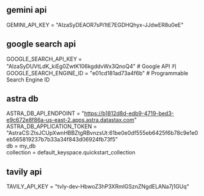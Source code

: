 ## gemini api
GEMINI_API_KEY = "AIzaSyDEAOR7sPi1tE7EGDHQhyx-JJdwER8u0eE"

## google search api
GOOGLE_SEARCH_API_KEY = "AIzaSyDUVtLdK_kiEg0ZwtK106kgddvWx3QnoQ4"  # Google API 키  
GOOGLE_SEARCH_ENGINE_ID = "e01cd181ad73a4f6b"  # Programmable Search Engine ID  

## astra db
ASTRA_DB_API_ENDPOINT = "https://b1812d8d-edb9-4719-bed3-e9c672e8f86a-us-east-2.apps.astra.datastax.com"  
ASTRA_DB_APPLICATION_TOKEN = "AstraCS:ZtsJCUpXwnHBBZtgRBvnzsUt:61be0e0df555eb6425f6b78c9e1e0eb565819237b7b33a34f843d06924fb73f5"  
db = my_db  
collection = default_keyspace.quickstart_collection  

## tavily api
TAVILY_API_KEY = "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"  

